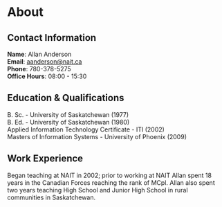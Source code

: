 # About

## Contact Information
**Name**: Allan Anderson<br>
**Email**: aanderson@nait.ca<br>
**Phone**: 780-378-5275<br>
**Office Hours**: 08:00 - 15:30

## Education & Qualifications
B. Sc. - University of Saskatchewan (1977)<br>
B. Ed. - University of Saskatchewan (1980)<br>
Applied Information Technology Certificate - ITI (2002)<br>
Masters of Information Systems - University of Phoenix (2009)<br>

## Work Experience
Began teaching at NAIT in 2002; prior to working at NAIT Allan spent 18 years in the Canadian Forces reaching the rank of MCpl. Allan also spent two years teaching High School and Junior High School in rural communities in Saskatchewan.